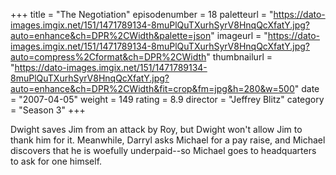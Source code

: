 +++
title = "The Negotiation"
episodenumber = 18
paletteurl = "https://dato-images.imgix.net/151/1471789134-8muPlQuTXurhSyrV8HnqQcXfatY.jpg?auto=enhance&ch=DPR%2CWidth&palette=json"
imageurl = "https://dato-images.imgix.net/151/1471789134-8muPlQuTXurhSyrV8HnqQcXfatY.jpg?auto=compress%2Cformat&ch=DPR%2CWidth"
thumbnailurl = "https://dato-images.imgix.net/151/1471789134-8muPlQuTXurhSyrV8HnqQcXfatY.jpg?auto=enhance&ch=DPR%2CWidth&fit=crop&fm=jpg&h=280&w=500"
date = "2007-04-05"
weight = 149
rating = 8.9
director = "Jeffrey Blitz"
category = "Season 3"
+++

Dwight saves Jim from an attack by Roy, but Dwight won't allow Jim to thank him for it. Meanwhile, Darryl asks Michael for a pay raise, and Michael discovers that he is woefully underpaid--so Michael goes to headquarters to ask for one himself.
